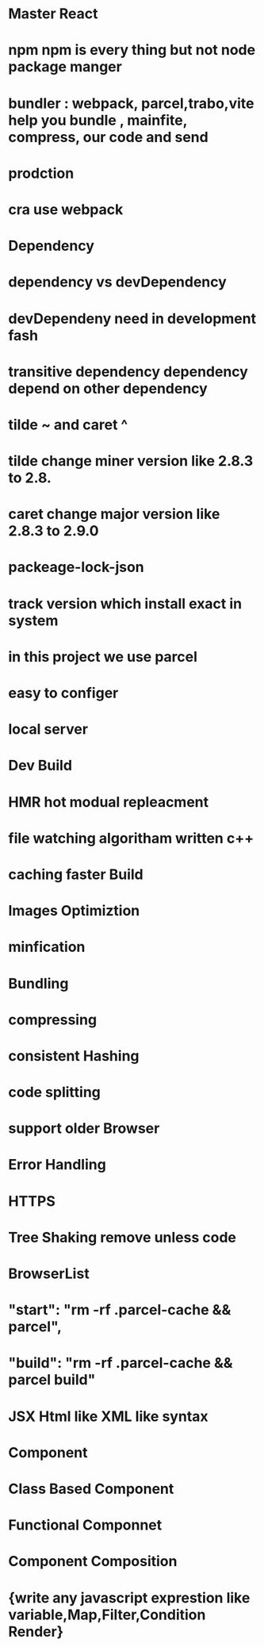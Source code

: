 # Master React

# npm npm is every thing but not node package manger

# bundler : webpack, parcel,trabo,vite help you bundle , mainfite, compress, our code and send

# prodction
# cra use webpack

# Dependency
# dependency vs devDependency
# devDependeny need in development fash
# transitive dependency dependency depend on other dependency

# tilde ~ and caret ^
# tilde change miner version like 2.8.3 to 2.8.
# caret change major version like 2.8.3 to 2.9.0

# packeage-lock-json
# track version which install exact in system

# in this project we use parcel
# easy to configer
# local server
# Dev Build
# HMR hot modual repleacment
# file watching algoritham written c++
# caching faster Build
# Images Optimiztion
# minfication
# Bundling
# compressing
# consistent Hashing
# code splitting
# support older Browser
# Error Handling
# HTTPS
# Tree Shaking remove unless code
# BrowserList
# "start": "rm -rf .parcel-cache && parcel",
# "build": "rm -rf .parcel-cache && parcel build"
# JSX Html like XML like syntax

# Component
# Class Based Component
# Functional Componnet
# Component Composition
# {write any javascript exprestion like variable,Map,Filter,Condition Render}
# <Title/>, <Title><Title/>, Title()

# Low Level Softwere Development Planing
# Look like , Tech Stack , Database , Deplyment server , optimztion , Best Practis
# Our App Header - Home, Cart, About
# Body - Search , Search Button, Card Container , Restaurant Card , Image , Rating , Restaurant Name ,
# Footer - Copy Rigth , Link , Address, Contact # Daymic Title

# Config Drivin UI
# show data in diffrent according to place

# props is nothing just an argument like function argument props just a object  <res rating="34.5" >  just a pass object 

# Object Destructure
#  like props { "resname": "Rominus pizza","rating": "4.5" } Destructure {resname,rating}


# id is must in React 
# use unique key
# Reason for optimaztion render only specfic id element
# react itslef say don"t use index for key is an anti-pattern
    
   

